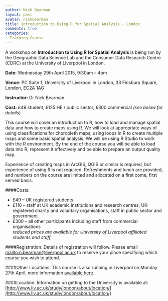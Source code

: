```yaml
---
author: Nick Bearman
layout: post
avatar: nickbearman
title: Introduction to Using R for Spatial Analysis - London
comments: true
categories:
- Training Course
---
```


A workshop on **Introduction to Using R for Spatial Analysis** is being run by the Geographic Data Science Lab and the Consumer Data Research Centre (CDRC) at the University of Liverpool in London.

**Date:** Wednesday 29th April 2015, 9:30am – 4pm

**Venue**: PC Suite 1, University of Liverpool in London, 33 Finsbury Square, London, EC2A 1AG

**Instructor:** Dr Nick Bearman

**Cost:** £49 student, £125 HE / public sector, £300 commercial *(see below for details)*

This course will cover an introduction to R, how to load and manage spatial data and how to create maps using R. We will look at appropriate ways of using classifications for choropleth maps, using loops in R to create multiple maps and some basic spatial analysis. We will be using R Studio to work with the R environment. By the end of the course you will be able to load data into R, represent it effectively and be able to prepare an output quality map. 

Experience of creating maps in ArcGIS, QGIS or similar is required, but experience of using R is not required. Refreshments and lunch are provided, and numbers on the course are limited and allocated on a first come, first served basis.

####Costs:
- £49 – UK registered students
- £110 – staff at UK academic institutions and research centres, UK-registered charity and voluntary organisations, staff in public sector and government
- £300 – all other participants including staff from commercial organisations  
*reduced prices are available for University of Liverpool affiliated students and staff*

####Registration:
Details of registration will follow. Please email <mailto:n.bearman@liverpool.ac.uk> to reserve your place specifying which course you wish to attend.

####Other Locations:
This course is also running in Liverpool on Monday 27th April, more information [available here](http://geographicdatascience.com/training%20course/2015/03/19/R-Spatial-Analysis-Liverpool/). 

####Location:
Information on getting to the University is available at: [http://www.liv.ac.uk/study/london/about/location/](http://www.liv.ac.uk/study/london/about/location/)

